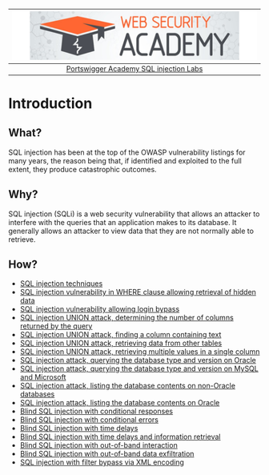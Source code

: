 | [![Portswigger SQL injection Labs](../../_static/images/pal.png)](https://portswigger.net/web-security/all-labs#sql-injection) |
|:--:|
| [Portswigger Academy SQL injection Labs](https://portswigger.net/web-security/all-labs#sql-injection) |

# Introduction

## What?

SQL injection has been at the top of the OWASP vulnerability listings for many years, the reason being that, if identified and exploited to the full extent, they produce catastrophic outcomes.

## Why?

SQL injection (SQLi) is a web security vulnerability that allows an attacker to interfere with the queries that an application makes to its database. It generally allows an attacker to view data that they are not normally able to retrieve.

## How?

* [SQL injection techniques](sqli.md)
* [SQL injection vulnerability in WHERE clause allowing retrieval of hidden data](1.md)
* [SQL injection vulnerability allowing login bypass](2.md)
* [SQL injection UNION attack, determining the number of columns returned by the query](3.md)
* [SQL injection UNION attack, finding a column containing text](4.md)
* [SQL injection UNION attack, retrieving data from other tables](5.md)
* [SQL injection UNION attack, retrieving multiple values in a single column](6.md)
* [SQL injection attack, querying the database type and version on Oracle](7.md)
* [SQL injection attack, querying the database type and version on MySQL and Microsoft](8.md)
* [SQL injection attack, listing the database contents on non-Oracle databases](9.md)
* [SQL injection attack, listing the database contents on Oracle](10.md)
* [Blind SQL injection with conditional responses](11.md)
* [Blind SQL injection with conditional errors](12.md)
* [Blind SQL injection with time delays](13.md)
* [Blind SQL injection with time delays and information retrieval](14.md)
* [Blind SQL injection with out-of-band interaction](15.md)
* [Blind SQL injection with out-of-band data exfiltration](16.md)
* [SQL injection with filter bypass via XML encoding](17.md)
